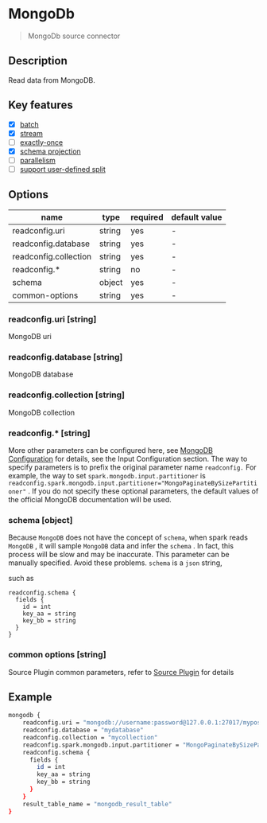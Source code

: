 # MongoDb

> MongoDb source connector

## Description

Read data from MongoDB.

## Key features

- [x] [batch](../../concept/connector-v2-features.md)
- [x] [stream](../../concept/connector-v2-features.md)
- [ ] [exactly-once](../../concept/connector-v2-features.md)
- [x] [schema projection](../../concept/connector-v2-features.md)
- [ ] [parallelism](../../concept/connector-v2-features.md)
- [ ] [support user-defined split](../../concept/connector-v2-features.md)

## Options

| name                  | type   | required | default value |
|-----------------------|--------|----------|---------------|
| readconfig.uri        | string | yes      | -             |
| readconfig.database   | string | yes      | -             |
| readconfig.collection | string | yes      | -             |
| readconfig.*          | string | no       | -             |
| schema                | object | yes      | -             |
| common-options        | string | yes      | -             |

### readconfig.uri [string]

MongoDB uri

### readconfig.database [string]

MongoDB database

### readconfig.collection [string]

MongoDB collection

### readconfig.* [string]

More other parameters can be configured here, see [MongoDB Configuration](https://docs.mongodb.com/spark-connector/current/configuration/) for details, see the Input Configuration section. The way to specify parameters is to prefix the original parameter name `readconfig.` For example, the way to set `spark.mongodb.input.partitioner` is `readconfig.spark.mongodb.input.partitioner="MongoPaginateBySizePartitioner"` . If you do not specify these optional parameters, the default values of the official MongoDB documentation will be used.

### schema [object]

Because `MongoDB` does not have the concept of `schema`, when spark reads `MongoDB` , it will sample `MongoDB` data and infer the `schema` . In fact, this process will be slow and may be inaccurate. This parameter can be manually specified. Avoid these problems. `schema` is a `json` string, 

such as

```
readconfig.schema {
  fields {
    id = int
    key_aa = string
    key_bb = string
  }
}
```

### common options [string]

Source Plugin common parameters, refer to [Source Plugin](common-options.md) for details

## Example

```bash
mongodb {
    readconfig.uri = "mongodb://username:password@127.0.0.1:27017/mypost?retryWrites=true&writeConcern=majority"
    readconfig.database = "mydatabase"
    readconfig.collection = "mycollection"
    readconfig.spark.mongodb.input.partitioner = "MongoPaginateBySizePartitioner"
    readconfig.schema {
      fields {
        id = int
        key_aa = string
        key_bb = string
      }
    }
    result_table_name = "mongodb_result_table"
}
```
